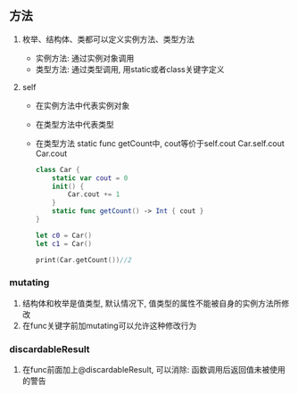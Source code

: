## 方法

1. 枚举、结构体、类都可以定义实例方法、类型方法

   - 实例方法: 通过实例对象调用
   - 类型方法: 通过类型调用, 用static或者class关键字定义

2. self

   - 在实例方法中代表实例对象

   - 在类型方法中代表类型

   - 在类型方法 static func getCount中, cout等价于self.cout  Car.self.cout   Car.cout

     ```swift
     class Car {
         static var cout = 0
         init() {
             Car.cout += 1
         }
         static func getCount() -> Int { cout }
     }
     
     let c0 = Car()
     let c1 = Car()
     
     print(Car.getCount())//2
     ```

### mutating

1. 结构体和枚举是值类型, 默认情况下, 值类型的属性不能被自身的实例方法所修改
2. 在func关键字前加mutating可以允许这种修改行为

### discardableResult

1. 在func前面加上@discardableResult, 可以消除: 函数调用后返回值未被使用的警告